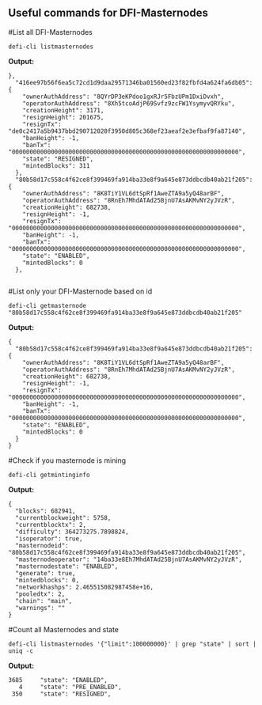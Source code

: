 ## Useful commands for DFI-Masternodes

#List all DFI-Masternodes

`defi-cli listmasternodes`

**Output:**

```
},
  "416ee97b56f6ea5c72cd1d9daa29571346ba01560ed23f82fbfd4a624fa6db05": {
    "ownerAuthAddress": "8QYrDP3eKPdoo1gxRJr5FbzUPm1DxiDvxh",
    "operatorAuthAddress": "8Xh5tcoAdjP69Svfz9zcFW1YsymyvQRYku",
    "creationHeight": 3171,
    "resignHeight": 201675,
    "resignTx": "de0c2417a5b9437bbd290712020f3950d805c368ef23aeaf2e3efbaf9fa87140",
    "banHeight": -1,
    "banTx": "0000000000000000000000000000000000000000000000000000000000000000",
    "state": "RESIGNED",
    "mintedBlocks": 311
  },
  "80b58d17c558c4f62ce8f399469fa914ba33e8f9a645e873ddbcdb40ab21f205": {
    "ownerAuthAddress": "8K8TiY1VL6dtSpRf1AweZTA9a5yQ48arBF",
    "operatorAuthAddress": "8RnEh7MhdATAd25BjnU7AsAKMvNY2yJVzR",
    "creationHeight": 682738,
    "resignHeight": -1,
    "resignTx": "0000000000000000000000000000000000000000000000000000000000000000",
    "banHeight": -1,
    "banTx": "0000000000000000000000000000000000000000000000000000000000000000",
    "state": "ENABLED",
    "mintedBlocks": 0
  },


```

#List only your DFI-Masternode based on id
 
`defi-cli getmasternode "80b58d17c558c4f62ce8f399469fa914ba33e8f9a645e873ddbcdb40ab21f205"`

**Output:**

```
{
  "80b58d17c558c4f62ce8f399469fa914ba33e8f9a645e873ddbcdb40ab21f205": {
    "ownerAuthAddress": "8K8TiY1VL6dtSpRf1AweZTA9a5yQ48arBF",
    "operatorAuthAddress": "8RnEh7MhdATAd25BjnU7AsAKMvNY2yJVzR",
    "creationHeight": 682738,
    "resignHeight": -1,
    "resignTx": "0000000000000000000000000000000000000000000000000000000000000000",
    "banHeight": -1,
    "banTx": "0000000000000000000000000000000000000000000000000000000000000000",
    "state": "ENABLED",
    "mintedBlocks": 0
  }
}
```

#Check if you masternode is mining

`defi-cli getmintinginfo` 

**Output:**

```
{ 
  "blocks": 682941,
  "currentblockweight": 5758,
  "currentblocktx": 2,
  "difficulty": 364273275.7898824,
  "isoperator": true,
  "masternodeid": "80b58d17c558c4f62ce8f399469fa914ba33e8f9a645e873ddbcdb40ab21f205",
  "masternodeoperator": "14ba33e8Eh7MhdATAd25BjnU7AsAKMvNY2yJVzR",
  "masternodestate": "ENABLED",
  "generate": true,
  "mintedblocks": 0,
  "networkhashps": 2.465515082987458e+16,
  "pooledtx": 2,
  "chain": "main",
  "warnings": ""
}
```

#Count all Masternodes and state

`defi-cli listmasternodes '{"limit":100000000}' | grep "state" | sort | uniq -c `

**Output:**

```
3685     "state": "ENABLED",
   4     "state": "PRE_ENABLED",
 350     "state": "RESIGNED",
```


